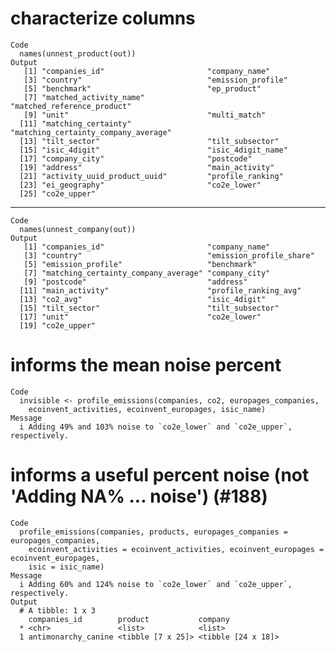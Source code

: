 # characterize columns

    Code
      names(unnest_product(out))
    Output
       [1] "companies_id"                       "company_name"                      
       [3] "country"                            "emission_profile"                  
       [5] "benchmark"                          "ep_product"                        
       [7] "matched_activity_name"              "matched_reference_product"         
       [9] "unit"                               "multi_match"                       
      [11] "matching_certainty"                 "matching_certainty_company_average"
      [13] "tilt_sector"                        "tilt_subsector"                    
      [15] "isic_4digit"                        "isic_4digit_name"                  
      [17] "company_city"                       "postcode"                          
      [19] "address"                            "main_activity"                     
      [21] "activity_uuid_product_uuid"         "profile_ranking"                   
      [23] "ei_geography"                       "co2e_lower"                        
      [25] "co2e_upper"                        

---

    Code
      names(unnest_company(out))
    Output
       [1] "companies_id"                       "company_name"                      
       [3] "country"                            "emission_profile_share"            
       [5] "emission_profile"                   "benchmark"                         
       [7] "matching_certainty_company_average" "company_city"                      
       [9] "postcode"                           "address"                           
      [11] "main_activity"                      "profile_ranking_avg"               
      [13] "co2_avg"                            "isic_4digit"                       
      [15] "tilt_sector"                        "tilt_subsector"                    
      [17] "unit"                               "co2e_lower"                        
      [19] "co2e_upper"                        

# informs the mean noise percent

    Code
      invisible <- profile_emissions(companies, co2, europages_companies,
        ecoinvent_activities, ecoinvent_europages, isic_name)
    Message
      i Adding 49% and 103% noise to `co2e_lower` and `co2e_upper`, respectively.

# informs a useful percent noise (not 'Adding NA% ... noise') (#188)

    Code
      profile_emissions(companies, products, europages_companies = europages_companies,
        ecoinvent_activities = ecoinvent_activities, ecoinvent_europages = ecoinvent_europages,
        isic = isic_name)
    Message
      i Adding 60% and 124% noise to `co2e_lower` and `co2e_upper`, respectively.
    Output
      # A tibble: 1 x 3
        companies_id        product           company           
      * <chr>               <list>            <list>            
      1 antimonarchy_canine <tibble [7 x 25]> <tibble [24 x 18]>

